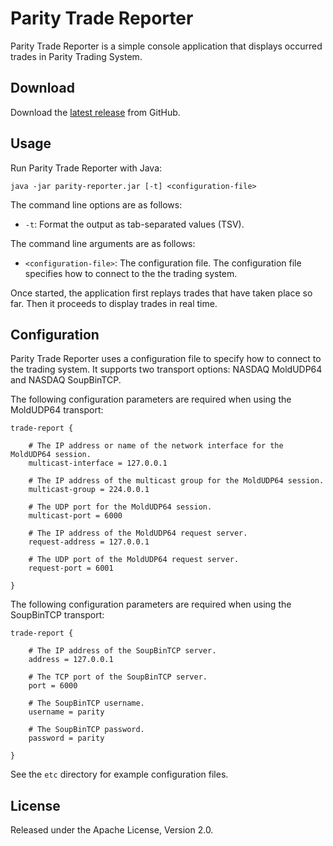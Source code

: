 Parity Trade Reporter
=====================

Parity Trade Reporter is a simple console application that displays occurred
trades in Parity Trading System.


Download
--------

Download the [latest release][] from GitHub.

  [latest release]: https://github.com/paritytrading/parity/releases/latest


Usage
-----

Run Parity Trade Reporter with Java:

```
java -jar parity-reporter.jar [-t] <configuration-file>
```

The command line options are as follows:

- `-t`: Format the output as tab-separated values (TSV).

The command line arguments are as follows:

- `<configuration-file>`: The configuration file. The configuration file
  specifies how to connect to the the trading system.

Once started, the application first replays trades that have taken place so
far. Then it proceeds to display trades in real time.


Configuration
-------------

Parity Trade Reporter uses a configuration file to specify how to connect to
the trading system. It supports two transport options: NASDAQ MoldUDP64 and
NASDAQ SoupBinTCP.

The following configuration parameters are required when using the MoldUDP64
transport:

```
trade-report {

    # The IP address or name of the network interface for the MoldUDP64 session.
    multicast-interface = 127.0.0.1

    # The IP address of the multicast group for the MoldUDP64 session.
    multicast-group = 224.0.0.1

    # The UDP port for the MoldUDP64 session.
    multicast-port = 6000

    # The IP address of the MoldUDP64 request server.
    request-address = 127.0.0.1

    # The UDP port of the MoldUDP64 request server.
    request-port = 6001

}
```

The following configuration parameters are required when using the SoupBinTCP
transport:

```
trade-report {

    # The IP address of the SoupBinTCP server.
    address = 127.0.0.1

    # The TCP port of the SoupBinTCP server.
    port = 6000

    # The SoupBinTCP username.
    username = parity

    # The SoupBinTCP password.
    password = parity

}
```

See the `etc` directory for example configuration files.


License
-------

Released under the Apache License, Version 2.0.
